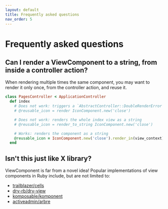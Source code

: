 ```yaml
---
layout: default
title: Frequently asked questions
nav_order: 5
---
```


# Frequently asked questions

## Can I render a ViewComponent to a string, from inside a controller action?

When rendering multiple times the same component, you may want to render it only once, from the controller action, and reuse it.

```rb
class PagesController < ApplicationController
  def index
    # Does not work: triggers a `AbstractController::DoubleRenderError`
    # @reusable_icon = render IconComponent.new('close')

    # Does not work: renders the whole index view as a string
    # @reusable_icon = render_to_string IconComponent.new('close')

    # Works: renders the component as a string
    @reusable_icon = IconComponent.new('close').render_in(view_context)
  end
```

## Isn't this just like X library?

ViewComponent is far from a novel idea! Popular implementations of view components in Ruby include, but are not limited to:

- [trailblazer/cells](https://github.com/trailblazer/cells)
- [dry-rb/dry-view](https://github.com/dry-rb/dry-view)
- [komposable/komponent](https://github.com/komposable/komponent)
- [activeadmin/arbre](https://github.com/activeadmin/arbre)
